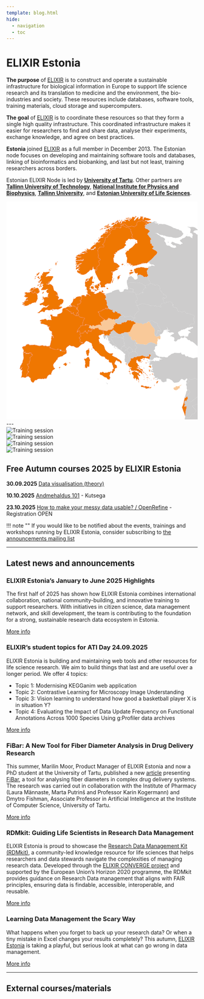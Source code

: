 ```yaml
---
template: blog.html
hide:
  - navigation
  - toc
---
```


# ELIXIR Estonia
<div class="elixir-main-container">
  <div class="elixir-main-text">
    <p><strong>The purpose</strong> of <a href="https://www.elixir-europe.org">ELIXIR</a> is to construct and
    operate a sustainable infrastructure for biological information in Europe to
    support life science research and its translation to medicine and the
    environment, the bio-industries and society. These resources include databases,
    software tools, training materials, cloud storage and supercomputers.</p>
    <p><strong>The goal</strong> of <a href="https://www.elixir-europe.org">ELIXIR</a> is to coordinate these
    resources so that they form a single high quality infrastructure. This
    coordinated infrastructure makes it easier for researchers to find and share
    data, analyse their experiments, exchange knowledge, and agree on best
    practices.</p>
    <p><strong>Estonia</strong> joined <a href="https://www.elixir-europe.org">ELIXIR</a> as a full member in
    December 2013. The Estonian node focuses on developing and maintaining software
    tools and databases, linking of bioinformatics and biobanking, and last but not
    least, training researchers across borders.</p>
    <p>Estonian ELIXIR Node is led by <strong><a href="https://www.ut.ee/en">University of Tartu</a></strong>.
    Other partners are
    <strong><a href="https://taltech.ee/en">Tallinn University of Technology</a></strong>,
    <strong><a href="https://kbfi.ee/?lang=en">National Institute for Physics and Biophysics</a></strong>,
    <strong><a href="https://www.tlu.ee/en">Tallinn University</a></strong>, and
    <strong><a href="https://www.emu.ee/en">Estonian University of Life Sciences</a></strong>.</p>
  </div>

  <div class="elixir-main-image">
    <img src="assets/images/elixir-map.png" alt="Map of Europe highlighting ELIXIR member countries in orange">
  </div>
</div>
---

<section id="lecturers" class="splide" aria-label="Our lecturers">
  <div class="splide__track">
		<div class="splide__list">
			<div class="splide__slide">
        <img src="/assets/images/trainers/01.jpg" width="400" height="400" alt="Training session">
      </div>
			<div class="splide__slide">
        <img src="/assets/images/trainers/02.jpg" width="400" height="400" alt="Training session">
      </div>
			<div class="splide__slide">
        <img src="/assets/images/trainers/03.jpg" width="400" height="400" alt="Training session">
      </div>
			<div class="splide__slide">
        <img src="/assets/images/trainers/04.jpg" width="400" height="400" alt="Training session">
      </div>
		</ul>
  </div>
</section>

<script>
  const splideOpts = {
    type: "loop",
    pagination: false,
    autoplay: true,
    width: 400,
    perPage: 1,
    start: Math.floor(Math.random() * 3),
  };
  document.addEventListener("DOMContentLoaded", () => new Splide("#lecturers", splideOpts).mount());
</script>

## Free Autumn courses 2025 by ELIXIR Estonia

**30.09.2025** [Data visualisation (theory)](news/posts/2025/data_visualisation_theory_30-09-2025.md)

**10.10.2025** [Andmehaldus 101](news/posts/2025/Andmehaldus_101_10-10-2025.md) - Kutsega

**23.10.2025** [How to make your messy data usable? / OpenRefine](news/posts/2025/OpenRefine_Tartu_23-10-2025.md) - Registration OPEN


!!! note ""
    If you would like to be notified about the events, trainings and workshops
    running by ELIXIR Estonia, consider subscribing to [the announcements mailing
    list](https://lists.ut.ee/wws/subscribe/elixir.news?previous_action=edit_list_request)


<hr class="elixir-clear" />

## Latest news and announcements

### ELIXIR Estonia’s January to June 2025 Highlights

The first half of 2025 has shown how ELIXIR Estonia combines international collaboration, national community-building, and innovative training to support researchers. With initiatives in citizen science, data management network, and skill development, the team is contributing to the foundation for a strong, sustainable research data ecosystem in Estonia.

[More info](news/posts/2025/Newsletter_2025-01.md)


### ELIXIR’s student topics for ATI Day 24.09.2025

ELIXIR Estonia is building and maintaining web tools and other resources for life science research. We aim to build things that last and are useful over a longer period. 
We offer 4 topics: 

* Topic 1: Modernising KEGGanim web application
* Topic 2: Contrastive Learning for Microscopy Image Understanding 
* Topic 3: Vision learning to understand how good a basketball player X is in situation Y? 
* Topic 4: Evaluating the Impact of Data Update Frequency on Functional Annotations Across 1000 Species Using g:Profiler data archives

[More info](news/posts/2025/Thesis_topics.md)


### FiBar: A New Tool for Fiber Diameter Analysis in Drug Delivery Research

This summer, Marilin Moor, Product Manager of ELIXIR Estonia and now a PhD student at the University of Tartu, published a new [article](https://doi.org/10.1016/j.ejps.2025.107179) presenting [FiBar](https://fibar.elixir.ut.ee/), a tool for analysing fiber diameters in complex drug delivery systems. The research was carried out in collaboration with the Institute of Pharmacy (Laura Männaste, Marta Putrinš and Professor Karin Kogermann) and Dmytro Fishman, Associate Professor in Artificial Intelligence at the Institute of Computer Science, University of Tartu.

[More info](https://elixir.ut.ee/news/2025/09/11/FiBar_aricle/) 


### RDMkit: Guiding Life Scientists in Research Data Management

ELIXIR Estonia is proud to showcase the [Research Data Management Kit (RDMkit)](https://rdmkit.elixir-europe.org/), a community-led knowledge resource for life sciences that helps researchers and data stewards navigate the complexities of managing research data. Developed through the [ELIXIR CONVERGE project](https://elixir-europe.org/about-us/how-funded/eu-projects/converge ) and supported by the European Union’s Horizon 2020 programme, the RDMkit provides guidance on Research Data management that aligns with FAIR principles, ensuring data is findable, accessible, interoperable, and reusable.

[More info](https://elixir.ut.ee/news/2025/09/04/RDMkit_Publication/) 


### Learning Data Management the Scary Way

What happens when you forget to back up your research data? Or when a tiny mistake in Excel changes your results completely? This autumn, [ELIXIR Estonia](https://elixir.ut.ee/) is taking a playful, but serious look at what can go wrong in data management.

[More info](https://elixir.ut.ee/news/2025/09/02/Data_Horror_Story_Event/) 


---
## External courses/materials

<div class="tile-grid">
<text-tile
  title="Germany: German Conference on Bioinformatics (GCB)"
  description="Annual, international conference devoted to all areas of bioinformatics and meant as a platform for the whole bioinformatics community."
  link="https://gcb2025.de/GCB2025_registration.html"
  dates="Date: 22-24 September 2025"
  data-deadline-date="2025-09-22">
</text-tile>
</div> 

<div class="tile-grid">
<text-tile
  title="Webinar: Exploring secondary and archival data in social science research"
  description="This webinar will provide an introduction into secondary and archival social science data. The webinar will cover a number of topics including where to find the data, the considerations of using different types of data, how sampling will impact analyses and interpretation of results, some data management tips and examples of analyses conducted with secondary social science data."
  dates="Date: 19 September 2025"
  link="https://infra4nextgen.com/events/webinar-exploring-secondary-and-archival-data/"
  data-deadline-date="2025-09-20">
</text-tile>
<text-tile
  title="Hybrid: New Horizons in Neurodegeneration"
  description="Neurodegenerative diseases such as Alzheimer's disease, Parkinson's disease and amyotrophic lateral sclerosis (ALS) manifest with distinct clinical features but shares underlying mechanisms. Understanding neurodegenerative diseases is critical in the quest to develop preventive measures, diagnostic tools, and targeted therapies. This conference brings together leading scientists in the field to share groundbreaking research, novel methodologies, and cutting-edge technologies, all aimed at unraveling the complexities of neurodegeneration."
  deadline="Registration deadline: Early bird 11 September 2025, Final 25 September 2025"
  dates="Date: 9-19 October 2025"
  link="https://www.vibconferences.be/events/new-horizons-in-neurodegeneration"
  data-deadline-date="2025-09-26">
</text-tile>
</div>

<div class="tile-grid">
<text-tile
  title="Germany: European Galaxy Days (EGD)"
  description="The first two days will give an overview of the current state of the Galaxy framework and community with several talks, demonstrations, and Birds of a Feather sessions. As part of a CoFest, the third day offer the opportunity to continue the discussions, to code and hack as well as enjoy the Galaxy community."
  dates="Date: 1 October 2025"
  link="https://galaxyproject.org/events/2025-10-01-egd2025/"
  data-deadline-date=2025-10-01>
</text-tile
  title="Belgium: XVII Vibrational Spectroscopy and Chemometrics Training Course"
  description="Theoretical and practical course dedicated to scientists and industry professionals seeking to discover or improve their skills in spectroscopy and chemometrics."
  link="https://www.cra.wallonie.be/en/xvii-vibrational-spectroscopy-and-chemometrics-training-course-1"
  dates="Date: 29 September - 3 October 2025"
  data-deadline-date="2025-30-09">
</text-tile>
</div>

<div class="tile-grid">
<text-tile
  title="Hybrid: Spatial biology: the melting pot"
  description="The meeting aims to bring together the rapidly growing academic community, fostering discussions on cutting-edge spatial technologies, innovative data analysis approaches, and their applications in both fundamental and translational research."
  deadline="Registration deadline: 7 October 2025"
  dates="Date: 14-17 October 2025"
  link="https://www.embl.org/about/info/course-and-conference-office/events/spb25-01/"
  data-deadline-date="2025-10-08">
</text-tile>
<text-tile
  title="Belgium: Basic image processing using Fiji"
  description="This training introduces participants to Fiji, a widely used open-source platform built on ImageJ, designed for scientific image analysis. Through hands-on exercises, participants will learn how to perform basic image processing tasks, apply filters, and use plugins for biological image quantification. The course also covers the use of macros to automate repetitive tasks, enabling more efficient and reproducible workflows. By the end of the session, attendees will be equipped with practical skills to independently analyze microscopy images and build simple analysis pipelines tailored to their research needs."
  deadline="Registration deadline: 7 October 2025"
  dates="Date: 16 October 2025"
  link="https://training.vib.be/all-trainings/basic-image-processing-using-fiji-7"
  data-deadline-date="2025-10-08">
</text-tile>
</div>

<div class="tile-grid">
<text-tile
  title="Belgium: QuPath: quantitative pathology & bioimage analysis software"
  description="This introductory QuPath course is designed for early-stage researchers—particularly 1st-year PhD students, postdocs, and research support staff—who are new to digital pathology and image analysis.This training provides a hands-on introduction to QuPath, a powerful open-source platform for bioimage analysis and specifically large 2D images such as slide scanner images. Participants will learn how to navigate the software, annotate images, perform cell segmentation, classify pixels and objects, and extract quantitative features. The course also introduces basic scripting for batch processing, enabling scalable workflows."
  deadline="Registration deadline: 8 October 2025"
  dates="Date: 17 October 2025"
  link="https://training.vib.be/all-trainings/qupath-quantitative-pathology-bioimage-analysis-software-9"
  data-deadline-date="2025-10-09">
</text-tile>
<text-tile
  title="Belgium: FAIR training material made by Design"
  description="By the end of the course, participants will be able to: Create a FAIR and open training material from the start, Apply FIAR principles to all elements of training material, Use AI tools in the content creation of FAIR training material."
  link="https://training.vib.be/all-trainings/fair-training-material-made-design"
  dates="Date: 21-23 October 2025"
  materials=" https://elixir-europe-training.github.io/ELIXIR-TrP-FAIR-Material-By-Design/"
  deadline="Registration deadline: 10 October 2025"
  data-deadline-date="2025-10-11">
</text-tile>
</div>

<div class="tile-grid">
<text-tile
  title="Sweden: Introduction to Bioinformatics using NGS data"
  description="An introductory workshop on applied bioinformatic next-generation sequence analyses run by the National Bioinformatic Infrastructure Sweden (NBIS) in partnership with National Genomics Infrastructure (NGI)."
  deadline="Registration deadline: 12 October 2025"
  dates="Date: 17-21 November 2025"
  link="https://uppsala.instructure.com/courses/112140"
  data-deadline-date="2025-10-13">
</text-tile>
<text-tile
  title="Belgium: Introduction to Docker and Apptainer"
  description="The container workshop will give an introduction to Docker & Apptainer, which are great components to achieve portability and reproducibility of your analysis. You will learn how to use containers and how to build a container from scratch, share it with others, and re-use and modify existing containers. After an extensive explanation on Docker containers, the Apptainer application, previously Singularity, and its use in the HPC will be highlighted as well."
  deadline="Registration deadline: 13 October 2025"
  dates="Date: 23-24 October 2025"
  link="https://training.vib.be/all-trainings/introduction-docker-and-apptainer-reproducible-and-automated-data-analysis"
  data-deadline-date="2025-10-14">
</text-tile>
</div>

<div class="tile-grid">
<text-tile
  title="Hybrid: Emerging Applications of Microbes"
  description="This conference will delve into cutting-edge applications, from sustainable agriculture and bioremediation to breakthroughs in human and animal health, circular economy innovations, and next-generation food technologies. We will also spotlight microbial cell factories, synthetic biology, and microbial engineering as key drivers of progress in industrial and applied microbiology."
  deadline="Registration deadline: 23 October 2025"
  dates="Date: 6-7 November 2025"
  link="https://www.vibconferences.be/events/emerging-applications-of-microbes-3rd-edition"
  data-deadline-date="2025-10-24">
</text-tile>
<text-tile
  title="Material: GRAY SCOTT SCHOOL 2025 - Revolutions"
  description="The GRAY SCOTT SCHOOL 2025 - Revolutions will be a deep dive into High Performance Computing, computing optimisation, profiling, and software engineering. Before the summer school, Gray Scott Thursdays are 17 webinars to guide you through important topics such as CPU/GPU architectures, Unit Tests, Computing Precision, Memory Allocation and profiling, with modern C++, Rust, Fortran and Python languages, and libraries such as Sycl, EVE, Vulkan, CUDA, Thrust, PyTorch."
  link="https://cta-lapp.pages.in2p3.fr/cours/gray_scott_revolutions/grayscottrevolution/index.html"
  linktext="More info and recordings"
  data-added-date="2025-08-17">
  </text-tile>
</div>

<div class="tile-grid">
<text-tile
  title="Material: Deploying Nextflow pipelines in the cloud: a practical introduction"
  description="This webinar is designed for bioinformaticians, pipeline developers and users with a basic understanding of cloud computing concepts and Workflow Management systems. Throughout the session, you will learn how to configure a Nextflow pipeline, set up the necessary cloud infrastructure, and execute the BioSIFTR pipeline in the cloud."
  link="https://www.ebi.ac.uk/training/events/deploying-nextflow-pipelines-cloud-practical-introduction/"
  linktext="Recorded webinar and materials"
  data-added-date="2025-08-17">
  </text-tile>
  <text-tile
  title="WEBINAR recording: Deciphering AI for the Life Sciences"
  description="AI is reshaping life sciences by enabling researchers to analyze complex datasets, automate workflows, and gain deeper insights into biological processes. This introductory webinar will break down AI concepts, clarify key terminology, and showcase real-world examples of AI applications in the life sciences."
  link="https://www.youtube.com/watch?v=sbVzcrD-wko"
  linktext="More info"
  data-added-date="2025-08-17">
  </text-tile>
</div>

<div class="tile-grid">
<text-tile
  title="Material: Building capacity in Single-Cell and Spatial Omics"
  description="A list of course instances collected by the recent training survey conducted by the ELIXIR Single-Cell Omics Community. These courses have materials inc. slides and exercises available online, some of them provide recorded lectures too."
  link="https://www.singlecellomics.org/pages/training/index"
  linktext="More info"
  data-added-date="2025-08-17">
  </text-tile>
</div>

<div class="tile-grid">
<text-tile
 title="2026 EMBL Annual Poster for courses and conferences"
 description="The 2026 EMBL Annual Poster is out now, and it’s more than an events programme: it’s an invitation to discover what’s next in the life sciences."
 materials="https://www.embl.org/about/info/course-and-conference-office/wp-content/uploads/20250716_GenericPoster_2026_interaktiv.pdf"
 materialstext="Poster"
 data-added-date="2025-09-03">
 </text-tile>
</div>

<div class="tile-grid">
<text-tile
 title="The Netherlands: Dynamic Modeling in Systems Biology (Fundamental) 2025"
 description="The course is aimed at PhD students with a background in bioinformatics, systems biology, computer science or a related field, and life sciences. Participants from the private sector are also welcome. In this course we offer the participants the possibility to learn and exercise the modeling process. A considerable part of this course is spent on getting you acquainted with the optimization techniques that are nowadays available and widely used. The course is a mixture of theory sessions and computer practicals."
 link="https://www.dtls.nl/courses/dynamic-modeling-in-systems-biology-2025/"
 deadline="Registration deadline: 27 October 2025"
 dates="Date: 8-12 December 2025"
 data-deadline-date="2025-10-28">
 </text-tile>
 <text-tile
 title="Online: The Genome-Phenome Analysis Platform (GPAP) - A collaborative platform for diagnosis and gene discovery in rare disease research"
 description="The RD-Connect Genome-Phenome Analysis Platform (GPAP) is a collaborative tool that allows researchers to analyze and share integrated sequencing and phenotypic data from rare disease patients and their relatives. It enables researchers to reanalyze and re-evaluate genomic and clinical data, share knowledge, and find similar cases within a collaborative environment.The RD-Connect GPAP is currently the largest rare disease diagnostic and gene discovery platform funded by the European Commission."
 link="https://www.ghga.de/events/detail/ghga-lecture-series-leslie-matalonga-virtual"
 dates="Date:17 September 2025"
 data-deadline-date="2025-09-18">
 </text-tile>
</div>

<div class="tile-grid">
<text-tile
 title="Switzerland: Introduction to NGS ATAC-seq data analysis"
 description="This course is addressed to life scientists and bioinformaticians familiar with “Next Generation Sequencing” who want to acquire the necessary skills to process and analyse ATAC-seq data."
 link="https://www.sib.swiss/training/course/20251015_ATACS"
 deadline="Registration deadline: 24 September 2025"
 dates="Date: 15 - 16 October 2025"
 data-deadline-date="2025-09-25">
 </text-tile>
 <text-tile
 title="Online: Docker and Singularity for Reproducible Research: Getting Started with Containers"
 description="This course is addressed to bioinformaticians and life scientists who are doing bioinformatics analyses and want to get introduced to containers."
 link= "https://www.sib.swiss/training/course/20251009_DOCK"
 deadline="Registration deadline: 25 September 2025"
 dates="Date: 09 October 2025"
 materials="https://sib-swiss.github.io/containers-introduction-training/latest/"
 data-deadline-date="2025-09-26">
 </text-tile>
</div>

<div class="tile-grid">
<text-tile
 title="Online: Reproducible and Scalable Research with Snakemake and Software Containers"
 description="This course is addressed to all bioinformaticians developing computational pipelines with an interest to increase the reproducibility of their work."
 link="https://www.sib.swiss/training/course/20251010_SNAKE"
 deadline="Registration deadline: 26 September 2025"
 dates="Date: 10 October 2025"
 data-deadline-date="2025-09-27">
 </text-tile>
 <text-tile
 title="Online: Seeing is believing: imaging the molecular processes of life"
 description="The symposium will bring together the leading developers of imaging methods with cutting-edge applications that illustrate how imaging can answer biological questions. We will emphasize methods that can capture the dynamics of life, spanning the whole range from molecular resolution to imaging of whole organisms."
 link="https://www.embl.org/about/info/course-and-conference-office/events/ees25-09/"
 deadline="Registration deadline: 1 Oct 2025"
 dates="Date: 8 - 11 Oct 2025"
 data-deadline-date="2025-09-30">
 </text-tile>
</div>

<div class="tile-grid">
<text-tile
 title="Online: A guide to UniProt for students"
 description="This webinar is aimed at students or early career researchers beginning to use bioinformatics resources in their studies/research who wish to learn more about UniProt. No prior knowledge of bioinformatics is required, but an undergraduate level knowledge of biology would be useful."
 link="https://www.ebi.ac.uk/training/events/guide-uniprot-students-2025/"
 dates="Date: : 2 October 2025"
 data-deadline-date="2025-10-01">
 </text-tile>
 <text-tile
 title="Switzerland: When immunology meets bioinformatics"
 description="This course is addressed to life scientists and  bioinformaticians, from academia or industry,  with little to no knowledge in immunology who are or will be working with immunological datasets."
 link="https://www.sib.swiss/training/course/20251024_IMBIO"
 deadline="Registration deadline: 10 October 2025"
 dates="Date: 24 October 2025"
 materials="https://sib-swiss.github.io/immunology-in-bioinformatics-training/"
 data-deadline-date="2025-10-09">
 </text-tile>
</div>

<div class="tile-grid">
<text-tile
 title="Tallinn: LUMI Intro Course"
 description="Two-day hybrid course (online and on-site) that introduces the LUMI architecture and setup. It will include lessons about the hardware architecture, compiling, using software, and running jobs efficiently."
 link="https://www.lumi-supercomputer.eu/events/lumi-intro-course-tallinn/"
 deadline="Registration deadline: 14 Oct 2025"
 dates="Date: 20.-21.10.2025"
 data-deadline-date="2025-10-15">
 </text-tile>
 <text-tile
 title="LUMI Profiling and Optimization Workshop"
 description="The on-site 3-day course is designed for experienced HPC users. The course combines theoretical knowledge with practical hands-on exercises to maximize your efficiency on both CPU and GPU partitions."
 link=" https://www.lumi-supercomputer.eu/events/profiling-ws-tallinn/"
 deadline="Registration deadline: 14 Oct 2025"
 dates="Date: 22.-24.10.2025"
 data-deadline-date="2025-10-15">
 </text-tile>
</div>

<div class="tile-grid">
<text-tile
 title="Sweden: Moving your AI training jobs to LUMI"
 description="This two-day workshop helps you transition your AI projects from smaller computing environments to LUMI's powerful GPU platform. Please bring your own AI training scripts for personalized support when adapting them to LUMI. Perfect for users with Python/PyTorch experience looking to scale up their AI workloads across multiple GPUs."
 link="https://www.lumi-supercomputer.eu/events/moving-your-ai-training-jobs-to-lumi-a-hands-on-workshop/"
 deadline="Registration deadline:  2 Oct 2025"
 dates="Date: 8.-9. 10.2025"
 data-deadline-date="2025-10-03">
 </text-tile>
 <text-tile
 title="Switzerland: Best Practices for Investigating Gene Expression Differences by Biological Sex"
 description="This course is addressed to life scientists and computational biologists working in basic or biomedical research, on human or animals, involved in planning/experimental design and/or performing downstream analysis. Pure data analysts are welcome as they can have a role to play from the beginning of research projects!"
 link="https://www.sib.swiss/training/course/20251027_BIOSE"
 deadline="Registration deadline: 20 Oct 2025"
 dates="Date: 27 Oct 2025"
 data-deadline-date="2025-10-20">
 </text-tile>
</div>

<div class="tile-grid">
<text-tile
 title="Online: Enhancing Data Support: Understanding Reproducibility, Part 1"
 description=" This training is ideal for data support personnel and librarians who wish to deepen their understanding of reproducibility. Researchers are also very welcome. This webinar explores the theoretical foundations of research reproducibility and replicability, along with the necessary infrastructures to support these practices. It also addresses the concept of the reproducibility crisis."
 link="https://csc.fi/koulutuskalenteri/enhancing-data-support-understanding-reproducibility-part-1/"
 dates="Date: 9.10.2025"
 data-deadline-date="2025-10-09">
 </text-tile>
 <text-tile
 title="Online: Enhancing Data Support: Practical Reproducibility, Part 2"
 description="This session will provide a glimpse into version control with Git(-Hub) and the use of Jupyter Notebooks for reproducibility."
 link="https://csc.fi/koulutuskalenteri/enhancing-data-support-practical-reproducibility-part-2/"
 dates="Date: 29.10.2025"
 data-deadline-date="2025-10-29">
 </text-tile>
</div>

<div class="tile-grid">
<text-tile
 title="Online: The epitranscriptome conference"
 description="The 2025 meeting will highlight recent developments and focus on future aspects and current challenges in the field: Critical evaluation of novel methods quantifying RNA modifications at single-nucleotide resolution — with a focus on RNA modification direct sequencing, Biosynthetic mechanism of native and synthetic RNA modifications — implications for therapeutic use, Epitranscriptomic regulation mediated by RNA modifications during gene expression and signalling, Novel metabolic pathways requiring RNA modifications to respond to changes in the microenvironment, RNA modifications as prognostic marker in disease"
 link="https://www.embl.org/about/info/course-and-conference-office/events/etc25-01/#vf-tabs__section-overview"
 deadline="Registration deadline: 13 Oct 2025"
 dates="Date: 28-30 Oct 2025"
 data-deadline-date="2025-10-14">
 </text-tile>
 <text-tile
 title="Online: Training clinic- How AI Can Help Trainers"
 description="We will explore the growing impact of artificial intelligence on education and discover practical ways trainers can leverage AI to enhance both teaching and learning. Whether you’re new to AI or already experimenting with AI-powered tools, this edition will provide valuable strategies for streamlining course preparation, personalizing learning experiences, and managing classroom challenges. Learn how to use AI to automate routine tasks, gain insights from learning analytics, and develop tailored content to meet your learners' diverse needs. Don’t miss this opportunity to boost your teaching toolkit and transform your training sessions with the help of artificial intelligence!"
 link="https://www.denbi.de/training-courses-2025/1922-training-clinic-october-2025"
 dates="Date: 9 Oct 2025"
 data-deadline-date="2025-10-09">
 </text-tile>
</div>

<div class="tile-grid">
<text-tile
 title="Online: Introduction to pangenomes and why they are worth exploring"
 description="This webinar is suitable for students, biologists, bioinformaticians and researchers interested in learning about pangenomics. No prior knowledge of the field is required, but an undergraduate level of biology would be helpful."
 link="https://www.ebi.ac.uk/training/events/introduction-pangenomes-and-why-they-are-worth-exploring/"
 dates="Date: 1 Oct 2025"
 data-deadline-date="2025-10-01">
 </text-tile>
 <text-tile
 title="Online: Evolution of the accessory genome"
 description="In this webinar, we will explore how accessory genomes evolve, why their composition remains stable despite turnover of lineages, and how this evolutionary perspective allows us to better understand pathogen persistence and predict responses to selective pressures."
 link="https://www.ebi.ac.uk/training/events/evolution-accessory-genome/"
 dates="Date: 8 Oct 2025"
 data-deadline-date="2025-10-08">
 </text-tile>
</div>

<div class="tile-grid">
<text-tile
 title="Online: Basic statistics in R"
 description="This introductory course is designed for students, researchers, and professionals with no prior experience in R who want to gain programming skills in R. Using R—a free, powerful, and widely used statistical programming language—you will learn how to manage and visualize data and perform basic statistical tests. By the end of the training, you will be able to confidently use R and RStudio to conduct basic tests such as t-tests, ANOVA, and non-parametric counterparts, and to generate publication-ready plots."
 link=" https://training.vib.be/all-trainings/basic-statistics-r-18"
 deadline="Registration deadline: 1 Oct 2025"
 dates="Date:6,13, 20,27 October 2025"
 data-deadline-date= "2025-10-02">
 </text-tile>
 <text-tile
 title="Online: Qualitative Open Research: Meaningful Exchange and Mutual Learning"
 description="Dr Cole will commence this interactive webinar with an overview of empirical and conceptual work that connects qualitative research with open and reproducible research. She will highlight both relevant obstacles as well as underexplored opportunities for open and reproducible research. Next, Dr Jamieson will zoom in on a specific practice from qualitative scholarship, namely positionality statements, and examine how this practice can help quantitative research to become more open and transparent."
 link="https://events.teams.microsoft.com/event/5cbdf608-5301-4d8d-bf21-83af8571a3c4@335122f9-d4f4-4d67-a2fc-cd6dc20dde70"
 dates="Date: 16 Oct 2025"
 data-deadline-date="2025-10-16">
 </text-tile>
</div>
